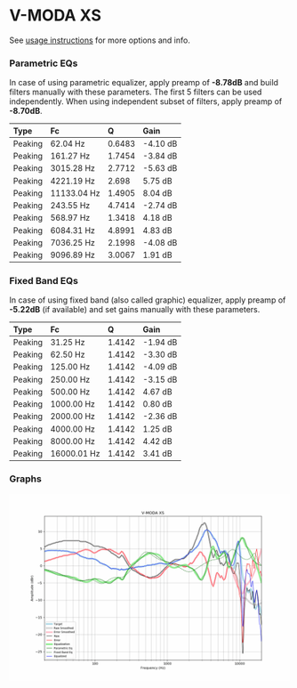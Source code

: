 # V-MODA XS
See [usage instructions](https://github.com/jaakkopasanen/AutoEq#usage) for more options and info.

### Parametric EQs
In case of using parametric equalizer, apply preamp of **-8.78dB** and build filters manually
with these parameters. The first 5 filters can be used independently.
When using independent subset of filters, apply preamp of **-8.70dB**.

| Type    | Fc          |      Q | Gain     |
|:--------|:------------|:-------|:---------|
| Peaking | 62.04 Hz    | 0.6483 | -4.10 dB |
| Peaking | 161.27 Hz   | 1.7454 | -3.84 dB |
| Peaking | 3015.28 Hz  | 2.7712 | -5.63 dB |
| Peaking | 4221.19 Hz  | 2.698  | 5.75 dB  |
| Peaking | 11133.04 Hz | 1.4905 | 8.04 dB  |
| Peaking | 243.55 Hz   | 4.7414 | -2.74 dB |
| Peaking | 568.97 Hz   | 1.3418 | 4.18 dB  |
| Peaking | 6084.31 Hz  | 4.8991 | 4.83 dB  |
| Peaking | 7036.25 Hz  | 2.1998 | -4.08 dB |
| Peaking | 9096.89 Hz  | 3.0067 | 1.91 dB  |

### Fixed Band EQs
In case of using fixed band (also called graphic) equalizer, apply preamp of **-5.22dB**
(if available) and set gains manually with these parameters.

| Type    | Fc          |      Q | Gain     |
|:--------|:------------|:-------|:---------|
| Peaking | 31.25 Hz    | 1.4142 | -1.94 dB |
| Peaking | 62.50 Hz    | 1.4142 | -3.30 dB |
| Peaking | 125.00 Hz   | 1.4142 | -4.09 dB |
| Peaking | 250.00 Hz   | 1.4142 | -3.15 dB |
| Peaking | 500.00 Hz   | 1.4142 | 4.67 dB  |
| Peaking | 1000.00 Hz  | 1.4142 | 0.80 dB  |
| Peaking | 2000.00 Hz  | 1.4142 | -2.36 dB |
| Peaking | 4000.00 Hz  | 1.4142 | 1.25 dB  |
| Peaking | 8000.00 Hz  | 1.4142 | 4.42 dB  |
| Peaking | 16000.01 Hz | 1.4142 | 3.41 dB  |

### Graphs
![](./V-MODA%20XS.png)